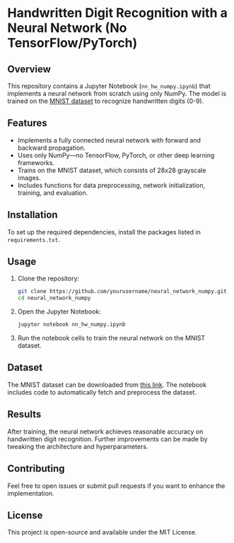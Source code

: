 # Handwritten Digit Recognition with a Neural Network (No TensorFlow/PyTorch)

## Overview
This repository contains a Jupyter Notebook (`nn_hw_numpy.ipynb`) that implements a neural network from scratch using only NumPy. The model is trained on the [MNIST dataset](http://yann.lecun.com/exdb/mnist/) to recognize handwritten digits (0-9).

## Features
- Implements a fully connected neural network with forward and backward propagation.
- Uses only NumPy—no TensorFlow, PyTorch, or other deep learning frameworks.
- Trains on the MNIST dataset, which consists of 28x28 grayscale images.
- Includes functions for data preprocessing, network initialization, training, and evaluation.

## Installation
To set up the required dependencies, install the packages listed in `requirements.txt`.

## Usage
1. Clone the repository:
   ```bash
   git clone https://github.com/yourusername/neural_network_numpy.git
   cd neural_network_numpy
   ```

2. Open the Jupyter Notebook:
   ```bash
   jupyter notebook nn_hw_numpy.ipynb
   ```

3. Run the notebook cells to train the neural network on the MNIST dataset.

## Dataset
The MNIST dataset can be downloaded from [this link](http://yann.lecun.com/exdb/mnist/). The notebook includes code to automatically fetch and preprocess the dataset.

## Results
After training, the neural network achieves reasonable accuracy on handwritten digit recognition. Further improvements can be made by tweaking the architecture and hyperparameters.

## Contributing
Feel free to open issues or submit pull requests if you want to enhance the implementation.

## License
This project is open-source and available under the MIT License.
